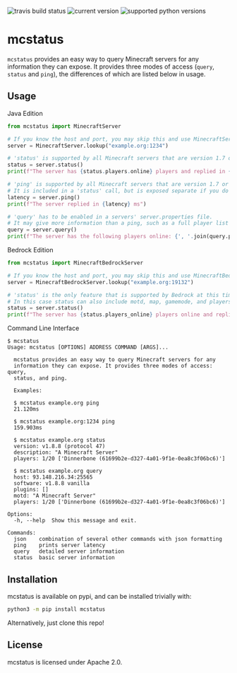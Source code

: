 ![travis build status](https://img.shields.io/travis/Dinnerbone/mcstatus/master.svg)
![current version](https://img.shields.io/pypi/v/mcstatus.svg)
![supported python versions](https://img.shields.io/pypi/pyversions/mcstatus.svg)

mcstatus
========

`mcstatus` provides an easy way to query Minecraft servers for any information they can expose.
It provides three modes of access (`query`, `status` and `ping`), the differences of which are listed below in usage.

Usage
-----

Java Edition
```python
from mcstatus import MinecraftServer

# If you know the host and port, you may skip this and use MinecraftServer("example.org", 1234)
server = MinecraftServer.lookup("example.org:1234")

# 'status' is supported by all Minecraft servers that are version 1.7 or higher.
status = server.status()
print(f"The server has {status.players.online} players and replied in {status.latency} ms")

# 'ping' is supported by all Minecraft servers that are version 1.7 or higher.
# It is included in a 'status' call, but is exposed separate if you do not require the additional info.
latency = server.ping()
print(f"The server replied in {latency} ms")

# 'query' has to be enabled in a servers' server.properties file.
# It may give more information than a ping, such as a full player list or mod information.
query = server.query()
print(f"The server has the following players online: {', '.join(query.players.names)}")
```

Bedrock Edition
```python
from mcstatus import MinecraftBedrockServer

# If you know the host and port, you may skip this and use MinecraftBedrockServer("example.org", 19132)
server = MinecraftBedrockServer.lookup("example.org:19132")

# 'status' is the only feature that is supported by Bedrock at this time.
# In this case status can also include motd, map, gamemode, and players_max. (ex: status.gamemode)
status = server.status()
print(f"The server has {status.players_online} players online and replied in {status.latency} ms")
```

Command Line Interface
```
$ mcstatus
Usage: mcstatus [OPTIONS] ADDRESS COMMAND [ARGS]...

  mcstatus provides an easy way to query Minecraft servers for any
  information they can expose. It provides three modes of access: query,
  status, and ping.

  Examples:

  $ mcstatus example.org ping
  21.120ms

  $ mcstatus example.org:1234 ping
  159.903ms

  $ mcstatus example.org status
  version: v1.8.8 (protocol 47)
  description: "A Minecraft Server"
  players: 1/20 ['Dinnerbone (61699b2e-d327-4a01-9f1e-0ea8c3f06bc6)']

  $ mcstatus example.org query
  host: 93.148.216.34:25565
  software: v1.8.8 vanilla
  plugins: []
  motd: "A Minecraft Server"
  players: 1/20 ['Dinnerbone (61699b2e-d327-4a01-9f1e-0ea8c3f06bc6)']

Options:
  -h, --help  Show this message and exit.

Commands:
  json    combination of several other commands with json formatting
  ping    prints server latency
  query   detailed server information
  status  basic server information
```

Installation
------------

mcstatus is available on pypi, and can be installed trivially with:

```bash
python3 -m pip install mcstatus
```

Alternatively, just clone this repo!

License
-------

mcstatus is licensed under Apache 2.0.
